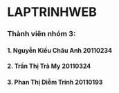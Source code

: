 # LAPTRINHWEB
### Thành viên nhóm 3:
#### 1. Nguyễn Kiều Châu Anh 20110234
#### 2. Trần Thị Trà My 20110324
#### 3. Phan Thị Diễm Trinh 20110193
